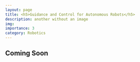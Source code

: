 ```yaml
---
layout: page
title: <h5>Guidance and Control for Autonomous Robots</h5>
description: another without an image
img:
importance: 3
category: Robotics
---
```


## Coming Soon
